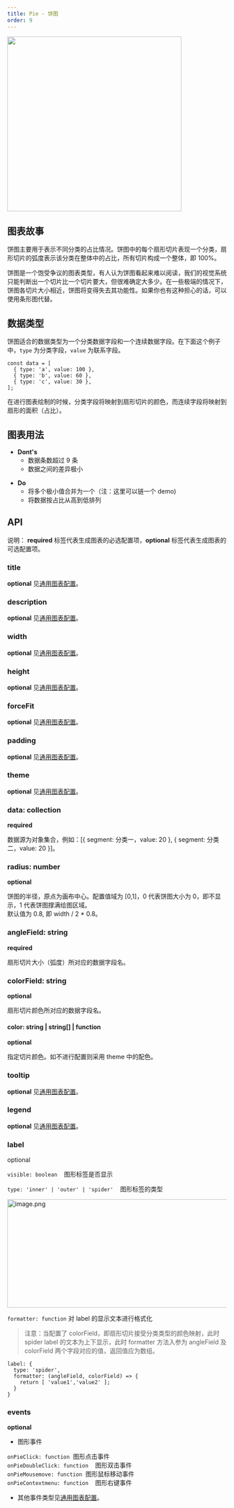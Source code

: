 ```yaml
---
title: Pie - 饼图
order: 9
---
```


<img src="https://gw.alipayobjects.com/mdn/rms_d314dd/afts/img/A*qFVQQL25Lo4AAAAAAAAAAABkARQnAQ" width="400">

## 图表故事

饼图主要用于表示不同分类的占比情况。饼图中的每个扇形切片表现一个分类，扇形切片的弧度表示该分类在整体中的占比，所有切片构成一个整体，即 100%。

饼图是一个饱受争议的图表类型，有人认为饼图看起来难以阅读，我们的视觉系统只能判断出一个切片比一个切片要大，但很难确定大多少。在一些极端的情况下，饼图各切片大小相近，饼图将变得失去其功能性。如果你也有这种担心的话，可以使用条形图代替。

## 数据类型

饼图适合的数据类型为一个分类数据字段和一个连续数据字段。在下面这个例子中，`type` 为分类字段，`value` 为联系字段。

```
const data = [
  { type: 'a', value: 100 },
  { type: 'b', value: 60 },
  { type: 'c', value: 30 },
];
```

在进行图表绘制的时候，分类字段将映射到扇形切片的颜色，而连续字段将映射到扇形的面积（占比）。

## 图表用法

- **Dont's**
  - 数据条数超过 9 条
  - 数据之间的差异极小

* **Do**
  - 将多个极小值合并为一个（注：这里可以链一个 demo)
  - 将数据按占比从高到低排列

## API

说明： **required** 标签代表生成图表的必选配置项，**optional** 标签代表生成图表的可选配置项。

### title

**optional** 见[通用图表配置](../general-config#title)。

### description

**optional** 见[通用图表配置](../general-config#description)。

### width

**optional** 见[通用图表配置](../general-config#width)。

### height

**optional** 见[通用图表配置](../general-config#height)。

### forceFit

**optional** 见[通用图表配置](../general-config#forceFit)。

### padding

**optional** 见[通用图表配置](../general-config#padding)。

### theme

**optional** 见[通用图表配置](../general-config#theme)。

### data: collection

**required**

数据源为对象集合，例如：[{ segment: 分类一，value: 20 }, { segment: 分类二，value: 20 }]。

### radius: number

**optional**

饼图的半径，原点为画布中心。配置值域为 [0,1]，0 代表饼图大小为 0，即不显示，1 代表饼图撑满绘图区域。<br/>
默认值为 0.8, 即 width / 2 * 0.8。

### angleField: string

**required**

扇形切片大小（弧度）所对应的数据字段名。

### colorField: string

**optional**

扇形切片颜色所对应的数据字段名。

#### color: string | string[] | function

**optional**

指定切片颜色。如不进行配置则采用 theme 中的配色。

### tooltip

**optional** 见[通用图表配置](../general-config#tooltip)。

### legend

**optional** 见[通用图表配置](../general-config#legend)。

### label

optional

`visible: boolean`    图形标签是否显示

`type: 'inner' | 'outer' | 'spider'`    图形标签的类型

<img src="https://cdn.nlark.com/yuque/0/2019/png/221520/1573810041204-c58c86bf-3981-47c1-bf71-a14545ece788.png" alt="image.png" style="visibility: visible; width: 600px; height: 248px;">

`formatter: function` 对 label 的显示文本进行格式化

> 注意：当配置了 colorField，即扇形切片接受分类类型的颜色映射，此时 spider label 的文本为上下显示，此时 formatter 方法入参为 angleField 及 colorField 两个字段对应的值，返回值应为数组。

```
label: {
  type: 'spider',
  formatter: (angleField, colorField) => {
    return [ 'value1','value2' ];
  }
}
```

### events

**optional**

- 图形事件

`onPieClick: function`  图形点击事件<br />
`onPieDoubleClick: function`    图形双击事件<br />
`onPieMousemove: function`  图形鼠标移动事件<br />
`onPieContextmenu: function`    图形右键事件<br />

- 其他事件类型见[通用图表配置](../general-config#events)。
